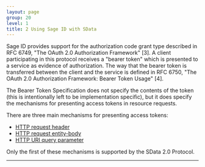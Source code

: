 ```yaml
---
layout: page
group: 20
level: 1
title: 2 Using Sage ID with SData
---
```


Sage ID provides support for the authorization code grant type described in RFC 6749, "The OAuth 2.0 Authorization Framework" [3]. A client participating in this protocol receives a "bearer token" which is 
presented to a service as evidence of authorization. The way that the bearer token is transferred 
between the client and the service is defined in RFC 6750, "The OAuth 2.0 Authorization Framework: 
Bearer Token Usage" [4].

The Bearer Token Specification does not specify the contents of the token (this is intentionally left to be 
implementation specific), but it does specify the mechanisms for presenting access tokens in resource 
requests.

There are three main mechanisms for presenting access tokens:

*  [HTTP request header](../06-0201/)
*  [HTTP request entity-body](../06-0202/)
*  [HTTP URI query parameter](../../core/0211/ "2.11 Query Parameters")

Only the first of these mechanisms is supported by the SData 2.0 Protocol.

***